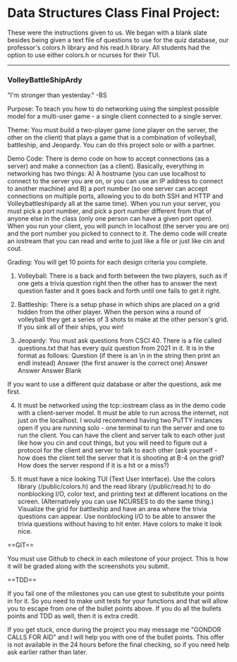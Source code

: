 # Data Structures Class Final Project:
These were the instructions given to us.
We began with a blank slate besides being given a text file of questions to use for the quiz database, our professor's colors.h library and his read.h library. All students had the option to use either colors.h or ncurses for their TUI.

---

### VolleyBattleShipArdy

"I'm stronger than yesterday." -BS

Purpose: To teach you how to do networking using the simplest possible model
for a multi-user game - a single client connected to a single server.

Theme: You must build a two-player game (one player on the server, the other
on the client) that plays a game that is a combination of volleyball,
battleship, and Jeopardy. You can do this project solo or with a partner.

Demo Code: There is demo code on how to accept connections (as a server) and
make a connection (as a client). Basically, everything in networking has two
things: A) A hostname (you can use localhost to connect to the server you are
on, or you can use an IP address to connect to another machine) and B) a port
number (so one server can accept connections on multiple ports, allowing you
to do both SSH and HTTP and Volleybattleshipardy all at the same time). When
you run your server, you must pick a port number, and pick a port number
different from that of anyone else in the class (only one person can have a
given port open). When you run your client, you will punch in localhost (the
server you are on) and the port number you picked to connect to it. The demo
code will create an iostream that you can read and write to just like a file
or just like cin and cout.

Grading: You will get 10 points for each design criteria you complete.

1) Volleyball: There is a back and forth between the two players, such as if
one gets a trivia question right then the other has to answer the next
question faster and it goes back and forth until one fails to get it right.

2) Battleship: There is a setup phase in which ships are placed on a grid
hidden from the other player. When the person wins a round of volleyball they
get a series of 3 shots to make at the other person's grid. If you sink all of
their ships, you win!

3) Jeopardy: You must ask questions from CSCI 40. There is a file called
questions.txt that has every quiz question from 2021 in it. It is in the
format as follows:
Question (if there is an \n in the string then print an endl instead)
Answer (the first answer is the correct one)
Answer
Answer
Answer
Blank

If you want to use a different quiz database or alter the questions, ask me
first.

4) It must be networked using the tcp::iostream class as in the demo code with
a client-server model. It must be able to run across the internet, not just on
the localhost. I would recommend having two PuTTY instances open if you are
running solo - one terminal to run the server and one to run the client. You
can have the client and server talk to each other just like how you cin and
cout things, but you will need to figure out a protocol for the client and
server to talk to each other (ask yourself - how does the client tell the
server that it is shooting at B-4 on the grid? How does the server respond if
it is a hit or a miss?)

5) It must have a nice looking TUI (Text User Interface). Use the colors library (/public/colors.h)
and the read library (/public/read.h) to do nonblocking I/O, color text, and
printing text at different locations on the screen. (Alternatively you can use
NCURSES to do the same thing.) Visualize the grid for battleship and have an
area where the trivia questions can appear. Use nonblocking I/O to be able to
answer the trivia questions without having to hit enter. Have colors to make
it look nice.

==GIT==

You must use Github to check in each milestone of your project. This is how it
will be graded along with the screenshots you submit.

==TDD==

If you fail one of the milestones you can use gtest to substitute your points
in for it. So you need to make unit tests for your functions and that will
allow you to escape from one of the bullet points above. If you do all the
bullets points and TDD as well, then it is extra credit.

If you get stuck, once during the project you may message me "GONDOR CALLS FOR
AID" and I will help you with one of the bullet points. This offer is not
available in the 24 hours before the final checking, so if you need help ask
earlier rather than later.
